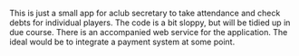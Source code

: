 This is just a small app for aclub secretary to take attendance and check debts for individual players.
The code is a bit sloppy, but will be tidied up in due course. 
There is an accompanied web service for the application.
The ideal would be to integrate a payment system at some point.
